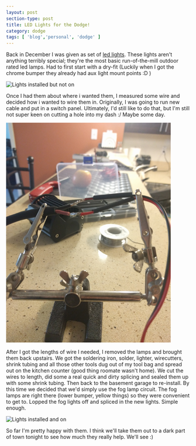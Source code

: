 ```yaml
---
layout: post
section-type: post
title: LED Lights for the Dodge!
category: dodge
tags: [ 'blog','personal', 'dodge' ]
---
```

Back in December I was given as set of [led lights](http://amazon.com/dp/B00T62RK1U). These lights aren't anything terribly special; they're the most basic run-of-the-mill outdoor rated led lamps. Had to first start with a dry-fit (Luckily when I got the chrome bumper they already had aux light mount points :D )

<img src='/img/dodgelampoff.jpg' alt='Lights installed but not on' style='width: 450px;'/>

Once I had them about where i wanted them, I measured some wire and decided how i wanted to wire them in. Originally, I was going to run new cable and put in a switch panel. Ultimately, I'd still like to do that, but I'm still not super keen on cutting a hole into my dash :/ Maybe some day.

<img src='/img/dodgeledwiresplice.jpg' alt='Splicing wires for the LED Lights' style='width: 450px;'/>

After I got the lengths of wire I needed, I removed the lamps and brought them back upstairs. We got the soldering iron, solder, lighter, wirecutters, shrink tubing and all those other tools dug out of my tool bag and spread out on the kitchen counter (good thing roomate wasn't home). We cut the wires to length, did some a real quick and dirty splicing and sealed them up with some shrink tubing. Then back to the basement garage to re-install. By this time we decided that we'd simply use the fog lamp circuit. The fog lamps are right there (lower bumper, yellow things) so they were convenient to get to. Lopped the fog lights off and spliced in the new lights. Simple enough.

<img src='/img/dodgelampon.jpg' alt='Lights installed and on' style='width: 450px;'/>

So far I'm pretty happy with them. I think we'll take them out to a dark part of town tonight to see how much they really help. We'll see :)

